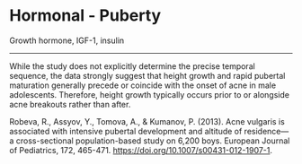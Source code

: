 # Hormonal - Puberty

Growth hormone, IGF-1, insulin

---

While the study does not explicitly determine the precise temporal sequence, the data strongly suggest that height growth and rapid pubertal maturation generally precede or coincide with the onset of acne in male adolescents. Therefore, height growth typically occurs prior to or alongside acne breakouts rather than after.

Robeva, R., Assyov, Y., Tomova, A., & Kumanov, P. (2013). Acne vulgaris is associated with intensive pubertal development and altitude of residence—a cross-sectional population-based study on 6,200 boys. European Journal of Pediatrics, 172, 465-471. https://doi.org/10.1007/s00431-012-1907-1.
